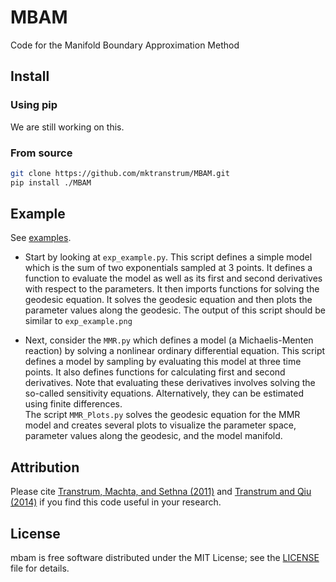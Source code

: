 # MBAM
Code for the Manifold Boundary Approximation Method


## Install

### Using pip

We are still working on this.

### From source

``` bash
git clone https://github.com/mktranstrum/MBAM.git
pip install ./MBAM
```


## Example

See [examples](https://github.com/mktranstrum/MBAM/tree/refactoring/examples).

* Start by looking at `exp_example.py`. This script defines a simple model
which is the sum of two exponentials sampled at 3 points. It defines a function
to evaluate the model as well as its first and second derivatives with respect
to the parameters. It then imports functions for solving the geodesic equation.
It solves the geodesic equation and then plots the parameter values along the
geodesic. The output of this script should be similar to `exp_example.png`

* Next, consider the `MMR.py` which defines a model (a Michaelis-Menten
reaction) by solving a nonlinear ordinary differential equation. This script
defines a model by sampling by evaluating this model at three time points. It
also defines functions for calculating first and second derivatives. Note that
evaluating these derivatives involves solving the so-called sensitivity
equations. Alternatively, they can be estimated using finite differences. </br>
The script `MMR_Plots.py` solves the geodesic equation for the MMR model
and creates several plots to visualize the parameter space, parameter values
along the geodesic, and the model manifold.


## Attribution

Please cite [Transtrum, Machta, and Sethna (2011)](https://link.aps.org/doi/10.1103/PhysRevE.83.036701)
and [Transtrum and Qiu (2014)](https://link.aps.org/doi/10.1103/PhysRevLett.113.098701)
if you find this code useful in your research.


## License

mbam is free software distributed under the MIT License; see the
[LICENSE](https://github.com/mktranstrum/MBAM//blob/master/LICENSE) file for
details.
